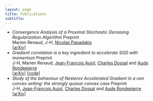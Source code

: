 ```yaml
---
layout: page
title: Publications
subtitle: 
---
```


- *Convergence Analysis of a Proximal Stochastic Denoising Regularization Algorithm* Preprint\
  Marien Renaud, J-H, [Nicolas Papadakis](https://www.math.u-bordeaux.fr/~npapadak/)\
  [[arXiv]](https://arxiv.org/abs/2412.08262)
- *Gradient correlation is a key ingredient to accelerate SGD with momentum* Preprint\
  J-H, Marien Renaud, [Jean-Francois Aujol](https://www.math.u-bordeaux.fr/~jaujol/), [Charles Dossal](https://perso.math.univ-toulouse.fr/cdossal/) and [Aude Rondepierre](https://perso.math.univ-toulouse.fr/rondepierre/)\
[[arXiv]](https://arxiv.org/abs/2410.07870) [[code]](https://github.com/J-Hermant/Momentum_Stochastic_GD)
- *Study of the behaviour of Nesterov Accelerated Gradient in a non convex setting: the strongly quasar convex case* Preprint\
 J-H, [Jean-Francois Aujol](https://www.math.u-bordeaux.fr/~jaujol/), [Charles Dossal](https://perso.math.univ-toulouse.fr/cdossal/) and [Aude Rondepierre](https://perso.math.univ-toulouse.fr/rondepierre/)\
[[arXiv]](https://arxiv.org/abs/2405.19809)

